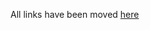 All links have been moved [here](https://docs.google.com/document/d/1gCVzP0BB0K_uxCL-qOsSMLIOOZ5vzVuXMo6iDjy_Ak8/edit?usp=sharing)